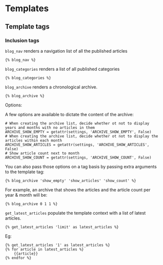 Templates
=========

Template tags
-------------

### Inclusion tags

`blog_nav` renders a navigation list of all the published articles

	{% blog_nav %}

`blog_categories` renders a list of all published categories

	{% blog_categories %}
	
`blog_archive` renders a chronological archive. 

	{% blog_archive %}
	
Options:

A few options are available to dictate the content of the archive:
	
	# When creating the archive list, decide whether ot not to display years and months with no articles in them
	ARCHIVE_SHOW_EMPTY = getattr(settings, 'ARCHIVE_SHOW_EMPTY', False)
	# When creating the archive list, decide whether ot not to display the articles within each month
	ARCHIVE_SHOW_ARTICLES = getattr(settings, 'ARCHIVE_SHOW_ARTICLES', False)
	# Show article count next to month
	ARCHIVE_SHOW_COUNT = getattr(settings, 'ARCHIVE_SHOW_COUNT', False)

You can also pass those options on a tag basis by passing extra arguments to the template tag:

	{% blog_archive 'show_empty' 'show_articles' 'show_count' %}
	
For example, an archive that shows the articles and the article count per year & month will be:
	
	{% blog_archive 0 1 1 %}
	
	
`get_latest_articles` populate the template context with a list of latest articles.

	{% get_latest_articles 'limit' as latest_articles %}
	
Eg:
	
	{% get_latest_articles '1' as latest_articles %}
	{% for article in latest_articles %}
		{{article}}
	{% endfor %}
